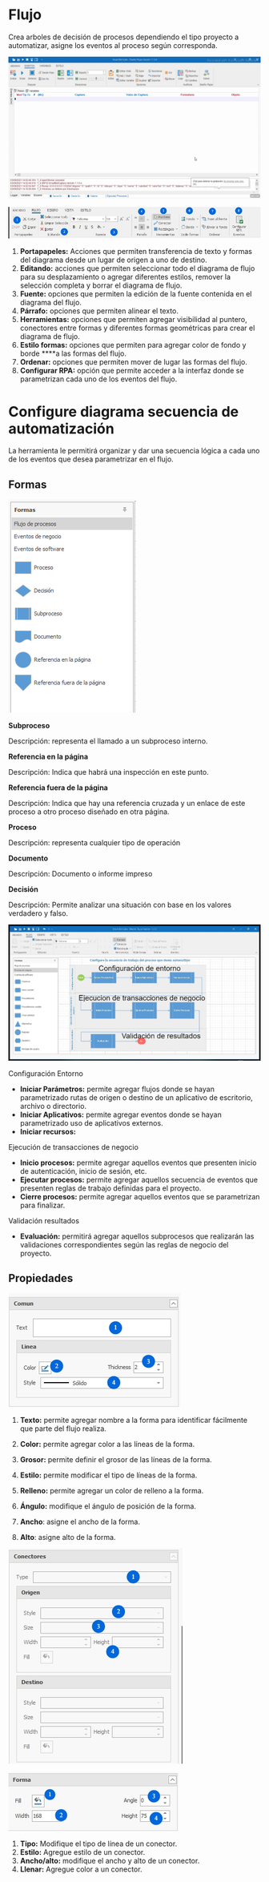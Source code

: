 # Flujo

Crea arboles de decisión de procesos dependiendo el tipo proyecto a automatizar, asigne los eventos al proceso según corresponda.



![gif.gif](Flujo/gif.gif)

![Flujo%20b42939cb361f416b8e6baf3f3a7a5520/79f85b6d-779d-4695-9032-2f37f8178ea8.jpg](Flujo/79f85b6d-779d-4695-9032-2f37f8178ea8.jpg)

1. **Portapapeles:** Acciones que permiten transferencia de texto y formas del diagrama desde un lugar de origen a uno de destino.
2. **Editando:** acciones que permiten seleccionar todo el diagrama de flujo para su desplazamiento o agregar diferentes estilos, remover la selección completa y borrar el diagrama de flujo.
3. **Fuente:** opciones que permiten la edición de la fuente contenida en el diagrama del flujo.
4. **Párrafo:** opciones que permiten alinear el texto.
5. **Herramientas:** opciones que permiten agregar visibilidad al puntero, conectores entre formas y diferentes formas geométricas para crear el diagrama de flujo.
6. **Estilo formas:** opciones que permiten para agregar color de fondo y borde ****a las formas del flujo.
7. **Ordenar:** opciones que permiten mover de lugar las formas del flujo.
8. **Configurar RPA:** opción que permite acceder a la interfaz donde se parametrizan cada uno de los eventos del flujo.

# Configure diagrama secuencia de automatización

La herramienta le permitirá organizar y dar una secuencia lógica a cada uno de los eventos que desea parametrizar en el flujo.

## Formas

![Flujo%20b42939cb361f416b8e6baf3f3a7a5520/Untitled.png](Flujo/Untitled.png)

**Subproceso**

Descripción: representa el llamado a un subproceso interno.

**Referencia en la página**

Descripción: Indica que habrá una inspección en este punto.

**Referencia fuera de la página**

Descripción: Indica que hay una referencia cruzada y un enlace de este proceso a otro proceso diseñado en otra página.

**Proceso**

Descripción: representa cualquier tipo de operación

**Documento**

Descripción: Documento o informe impreso

**Decisión**

Descripción: Permite analizar una situación con base en los valores verdadero y falso.





![Flujo%20b42939cb361f416b8e6baf3f3a7a5520/603833ab-922c-4f3b-b49c-09b4fcdb7708.jpg](Flujo/603833ab-922c-4f3b-b49c-09b4fcdb7708.jpg)

Configuración Entorno

- **Iniciar Parámetros:** permite agregar flujos donde se hayan parametrizado rutas de origen o destino de un aplicativo de escritorio, archivo o directorio.
- **Iniciar Aplicativos:** permite agregar eventos donde se hayan parametrizado uso de aplicativos externos.
- **Iniciar recursos:**

Ejecución de transacciones de negocio

- **Inicio procesos:** permite agregar aquellos eventos que presenten inicio de autenticación, inicio de sesión, etc.
- **Ejecutar procesos:** permite agregar aquellos secuencia de eventos que presenten reglas de trabajo definidas para el proyecto.
- **Cierre procesos:** permite agregar aquellos eventos que se parametrizan para finalizar.

Validación resultados

- **Evaluación:** permitirá agregar aquellos subprocesos que realizarán las validaciones correspondientes según las reglas de negocio del proyecto.

## Propiedades

![Flujo%20b42939cb361f416b8e6baf3f3a7a5520/1de1ee18-df44-420d-a793-31f9d530a41b.jpg](Flujo/1de1ee18-df44-420d-a793-31f9d530a41b.jpg)

1. **Texto:** permite agregar nombre a la forma para identificar fácilmente que parte del flujo realiza.
2. **Color:** permite agregar color a las líneas de la forma.
3. **Grosor:** permite definir el grosor de las líneas de la forma.
4. **Estilo:** permite modificar el tipo de líneas de la forma.

1. **Relleno:** permite agregar un color de relleno a la forma.
2. **Ángulo:** modifique el ángulo de posición de la forma.
3. **Ancho**: asigne el ancho de la forma.
4. **Alto**: asigne alto de la forma.

![Flujo%20b42939cb361f416b8e6baf3f3a7a5520/61cc058a-2390-4cf1-8e3f-a5c1ead06041.jpg](Flujo/61cc058a-2390-4cf1-8e3f-a5c1ead06041.jpg)

![Flujo%20b42939cb361f416b8e6baf3f3a7a5520/249e3aa0-2aa9-4e71-871a-2122b6539184.jpg](Flujo/249e3aa0-2aa9-4e71-871a-2122b6539184.jpg)

1. **Tipo:** Modifique el tipo de línea de un conector.
2. **Estilo:** Agregue estilo de un conector.
3. **Ancho/alto:** modifique el ancho y alto de un conector.
4. **Llenar:** Agregue color a un conector.